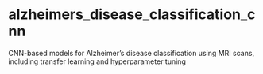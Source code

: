 # alzheimers_disease_classification_cnn
CNN-based models for Alzheimer’s disease classification using MRI scans, including transfer learning and hyperparameter tuning
